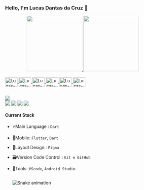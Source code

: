 ### Hello, I'm Lucas Dantas da Cruz 👋

<div align="center">
  <a href="https://github.com/ldantascruz">
  <img height="180" src="https://github-readme-stats.vercel.app/api?username=ldantascruz&show_icons=true&theme=chartreuse-dark&include_all_commits=true&count_private=true"/>
  <img height="180em" src="https://github-readme-stats.vercel.app/api/top-langs/?username=ldantascruz&layout=compact&langs_count=7&theme=chartreuse-dark"/>
</div>
  
  
  <div style="display: inline_block"><br>
   <img align="center" alt="Lucas-Flutter" height="30" width="40" src="https://cdn.jsdelivr.net/gh/devicons/devicon/icons/flutter/flutter-original.svg">
  <img align="center" alt="Lucas-Dart" height="30" width="40" src="https://cdn.jsdelivr.net/gh/devicons/devicon/icons/dart/dart-original.svg">
  <img align="center" alt="Lucas-Android" height="30" width="40" src="https://cdn.jsdelivr.net/gh/devicons/devicon/icons/android/android-original.svg">
  <img align="center" alt="Lucas-Apple" height="30" width="40" src="https://cdn.jsdelivr.net/gh/devicons/devicon/icons/apple/apple-original.svg">
    <img align="center" alt="Lucas-C++" height="30" width="40" src="https://cdn.jsdelivr.net/gh/devicons/devicon/icons/cplusplus/cplusplus-original.svg">
    <img align="center" alt="Lucas-Bash" height="30" width="40" src="https://cdn.jsdelivr.net/gh/devicons/devicon/icons/bash/bash-original.svg">   
    
   ##
    
<div> 
  
  <a href="https://www.instagram.com/dev.cruz_ld/" target="_blank"><img src="https://img.shields.io/badge/-Instagram-%23E4405F?style=for-the-badge&logo=instagram&logoColor=white" target="_blank"></a> 	
 <a href="https://discord.gg/pv4zeucg" target="_blank"><img src="https://img.shields.io/badge/Discord-7289DA?style=for-the-badge&logo=discord&logoColor=white" target="_blank"></a> 
  <a href = "mailto:ldantascruz@gmail.com?subject=Olá,%20Lucas!"><img src="https://img.shields.io/badge/Gmail-D14836?style=for-the-badge&logo=gmail&logoColor=white" target="_blank"></a>
  <a href="https://www.linkedin.com/in/ldantascruz" target="_blank"><img src="https://img.shields.io/badge/-LinkedIn-%230077B5?style=for-the-badge&logo=linkedin&logoColor=white" target="_blank"></a> 
  <a href="https://api.whatsapp.com/send?phone=5527997418240&text=Ola,%20Lucas!" target="_blank"><img src="https://img.shields.io/badge/WhatsApp-25D366?style=for-the-badge&logo=whatsapp&logoColor=white" target="_blank"></a>  
  
  
  
  #### Current Stack 
- :zap:Main Language : `Dart`
- :tada:Mobile: `Flutter`, `Dart`
- :art:Layout Design : `Figma`
- :card_file_box:Version Code Control : `Git e GitHub`
- :hammer:Tools:  `VScode`, `Android Studio`
  
  
  ##
  
  
  ![Snake animation](https://github.com/ldantascruz/ldantascruz/blob/output/github-contribution-grid-snake.svg)
  
  
  
 
